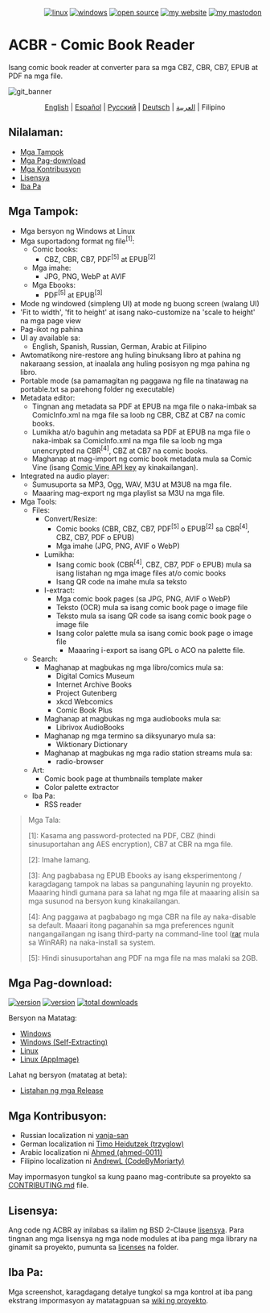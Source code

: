 <p align="right">  
  <a href="#downloads"><img src="https://user-images.githubusercontent.com/8535921/189104931-527ab8bc-8757-4e04-8150-5207d2077bb8.png" title="linux"></a>
  <a href="#downloads"><img src="https://user-images.githubusercontent.com/8535921/189104940-ade062d9-d2e0-4e08-83a4-f34cdb457025.png" title="windows"></a>
  <a href="#license"><img src="https://user-images.githubusercontent.com/8535921/189119543-b1f7cc20-bd0e-44e7-811a-c23b0ccdf767.png" title="open source"></a>
  <a href="http://www.binarynonsense.com/"><img src="https://user-images.githubusercontent.com/8535921/189104953-7ac2d4d1-7d36-483b-8cc9-3568d1cbf6e5.png" title="my website"></a>
  <a href="https://mastodon.social/@binarynonsense"><img src="https://github.com/binarynonsense/comic-book-reader/assets/8535921/053fff88-5e38-4928-8b50-9ecaf1be20f1" title="my mastodon"></a>
</p>

# ACBR - Comic Book Reader

Isang comic book reader at converter para sa mga CBZ, CBR, CB7, EPUB at PDF na mga file.

![git_banner](https://github.com/user-attachments/assets/6ef7ded2-749a-4efd-a6b7-109d0f33d603)

<p align="center">
  <a href="./README.en.md">English</a> |
  <a href="./README.es.md">Español</a> | 
  <a href="./README.ru.md">Русский</a> | 
  <a href="./README.de.md">Deutsch</a> | 
  <a href="./README.ar.md">العربية</a> |
  <span>Filipino</span>
</p>


## Nilalaman:

- [Mga Tampok](#mga-tampok)
- [Mga Pag-download](#mga-pag-download)
- [Mga Kontribusyon](#mga-kontribusyon)
- [Lisensya](#lisensya)
- [Iba Pa](#iba-pa)

## Mga Tampok:

- Mga bersyon ng Windows at Linux
- Mga suportadong format ng file<sup>[1]</sup>:
  - Comic books:
    - CBZ, CBR, CB7, PDF<sup>[5]</sup> at EPUB<sup>[2]</sup>
  - Mga imahe:
    - JPG, PNG, WebP at AVIF
  - Mga Ebooks:
    - PDF<sup>[5]</sup> at EPUB<sup>[3]</sup>
- Mode ng windowed (simpleng UI) at mode ng buong screen (walang UI)
- 'Fit to width', 'fit to height' at isang nako-customize na 'scale to height' na mga page view
- Pag-ikot ng pahina
- UI ay available sa:
  - English, Spanish, Russian, German, Arabic at Filipino
- Awtomatikong nire-restore ang huling binuksang libro at pahina ng nakaraang session, at inaalala ang huling posisyon ng mga pahina ng libro.
- Portable mode (sa pamamagitan ng paggawa ng file na tinatawag na portable.txt sa parehong folder ng executable)
- Metadata editor:
  - Tingnan ang metadata sa PDF at EPUB na mga file o naka-imbak sa ComicInfo.xml na mga file sa loob ng CBR, CBZ at CB7 na comic books.
  - Lumikha at/o baguhin ang metadata sa PDF at EPUB na mga file o naka-imbak sa ComicInfo.xml na mga file sa loob ng mga unencrypted na CBR<sup>[4]</sup>, CBZ at CB7 na comic books.
  - Maghanap at mag-import ng comic book metadata mula sa Comic Vine (isang [Comic Vine API key](https://comicvine.gamespot.com/api/) ay kinakailangan).
- Integrated na audio player:
  - Sumusuporta sa MP3, Ogg, WAV, M3U at M3U8 na mga file.
  - Maaaring mag-export ng mga playlist sa M3U na mga file.
- Mga Tools:
  - Files:
    - Convert/Resize:
      - Comic books (CBR, CBZ, CB7, PDF<sup>[5]</sup> o EPUB<sup>[2]</sup> sa CBR<sup>[4]</sup>, CBZ, CB7, PDF o EPUB)
      - Mga imahe (JPG, PNG, AVIF o WebP)
    - Lumikha:
      - Isang comic book (CBR<sup>[4]</sup>, CBZ, CB7, PDF o EPUB) mula sa isang listahan ng mga image files at/o comic books
      - Isang QR code na imahe mula sa teksto
    - I-extract:
      - Mga comic book pages (sa JPG, PNG, AVIF o WebP)
      - Teksto (OCR) mula sa isang comic book page o image file
      - Teksto mula sa isang QR code sa isang comic book page o image file
      - Isang color palette mula sa isang comic book page o image file
        - Maaaring i-export sa isang GPL o ACO na palette file.
  - Search:
    - Maghanap at magbukas ng mga libro/comics mula sa:
      - Digital Comics Museum
      - Internet Archive Books
      - Project Gutenberg
      - xkcd Webcomics
      - Comic Book Plus
    - Maghanap at magbukas ng mga audiobooks mula sa:
      - Librivox AudioBooks
    - Maghanap ng mga termino sa diksyunaryo mula sa:
      - Wiktionary Dictionary
    - Maghanap at magbukas ng mga radio station streams mula sa:
      - radio-browser
  - Art:
    - Comic book page at thumbnails template maker
    - Color palette extractor
  - Iba Pa:
    - RSS reader

> Mga Tala:
>
> [1]: Kasama ang password-protected na PDF, CBZ (hindi sinusuportahan ang AES encryption), CB7 at CBR na mga file.
>
> [2]: Imahe lamang.
>
> [3]: Ang pagbabasa ng EPUB Ebooks ay isang eksperimentong / karagdagang tampok na labas sa pangunahing layunin ng proyekto. Maaaring hindi gumana para sa lahat ng mga file at maaaring alisin sa mga susunod na bersyon kung kinakailangan.
>
> [4]: Ang paggawa at pagbabago ng mga CBR na file ay naka-disable sa default. Maaari itong paganahin sa mga preferences ngunit nangangailangan ng isang third-party na command-line tool ([rar](https://www.win-rar.com/cmd-shell-mode.html?&L=0) mula sa WinRAR) na naka-install sa system.
>
> [5]: Hindi sinusuportahan ang PDF na mga file na mas malaki sa 2GB.

## Mga Pag-download:

<a href="https://github.com/binarynonsense/comic-book-reader/releases/latest"><img src="https://shields.io/github/v/release/binarynonsense/comic-book-reader?display_name=tag&label=stable" title="version"></a> <a href="https://github.com/binarynonsense/comic-book-reader/releases"><img src="https://shields.io/github/v/release/binarynonsense/comic-book-reader?display_name=tag&label=latest&include_prereleases" title="version"></a> <a href="http://www.binarynonsense.com/webapps/github-releases-summary/?owner=binarynonsense&name=comic-book-reader"><img src="https://shields.io/github/downloads/binarynonsense/comic-book-reader/total?label=downloads" title="total downloads"></a>

Bersyon na Matatag:

- [Windows](https://github.com/binarynonsense/comic-book-reader/releases/latest/download/ACBR_Windows.zip)
- [Windows (Self-Extracting)](https://github.com/binarynonsense/comic-book-reader/releases/latest/download/ACBR_Windows_SelfExtracting.exe)
- [Linux](https://github.com/binarynonsense/comic-book-reader/releases/latest/download/ACBR_Linux.zip)
- [Linux (AppImage)](https://github.com/binarynonsense/comic-book-reader/releases/latest/download/ACBR_Linux_AppImage.zip)

Lahat ng bersyon (matatag at beta):

- [Listahan ng mga Release](https://github.com/binarynonsense/comic-book-reader/releases)

## Mga Kontribusyon:

- Russian localization ni [vanja-san](https://github.com/vanja-san)
- German localization ni [Timo Heidutzek (trzyglow)](https://github.com/trzyglow)
- Arabic localization ni [Ahmed (ahmed-0011)](https://github.com/ahmed-0011)
- Filipino localization ni [AndrewL (CodeByMoriarty)](https://github.com/CodeByMoriarty)

May impormasyon tungkol sa kung paano mag-contribute sa proyekto sa [CONTRIBUTING.md](../CONTRIBUTING.md) file.

## Lisensya:

Ang code ng ACBR ay inilabas sa ilalim ng BSD 2-Clause [lisensya](../LICENSE). Para tingnan ang mga lisensya ng mga node modules at iba pang mga library na ginamit sa proyekto, pumunta sa [licenses](../licenses/) na folder.

## Iba Pa:

Mga screenshot, karagdagang detalye tungkol sa mga kontrol at iba pang ekstrang impormasyon ay matatagpuan sa [wiki ng proyekto](https://github.com/binarynonsense/comic-book-reader/wiki).
